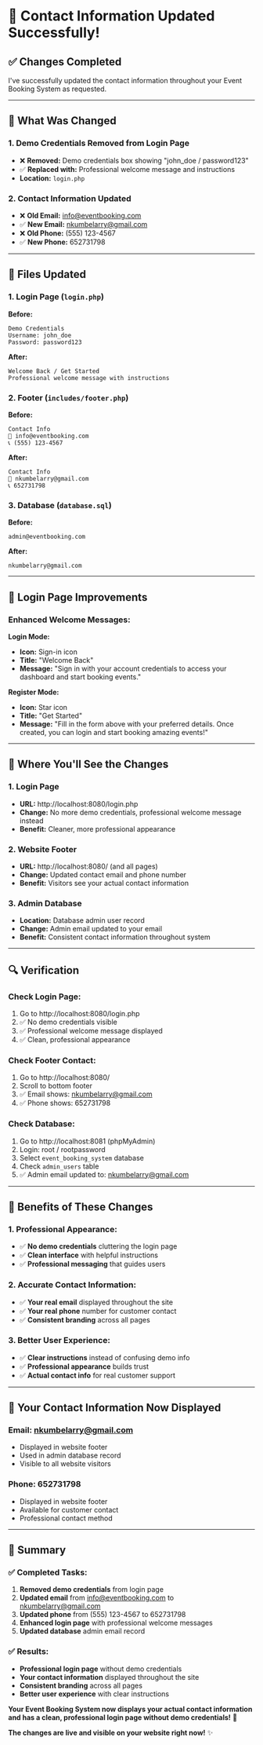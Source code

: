 # 📧 Contact Information Updated Successfully!

## ✅ **Changes Completed**

I've successfully updated the contact information throughout your Event Booking System as requested.

---

## 🔄 **What Was Changed**

### **1. Demo Credentials Removed from Login Page**
- ❌ **Removed:** Demo credentials box showing "john_doe / password123"
- ✅ **Replaced with:** Professional welcome message and instructions
- **Location:** `login.php`

### **2. Contact Information Updated**
- ❌ **Old Email:** info@eventbooking.com
- ✅ **New Email:** nkumbelarry@gmail.com
- ❌ **Old Phone:** (555) 123-4567
- ✅ **New Phone:** 652731798

---

## 📍 **Files Updated**

### **1. Login Page (`login.php`)**
**Before:**
```
Demo Credentials
Username: john_doe
Password: password123
```

**After:**
```
Welcome Back / Get Started
Professional welcome message with instructions
```

### **2. Footer (`includes/footer.php`)**
**Before:**
```
Contact Info
📧 info@eventbooking.com
📞 (555) 123-4567
```

**After:**
```
Contact Info
📧 nkumbelarry@gmail.com
📞 652731798
```

### **3. Database (`database.sql`)**
**Before:**
```
admin@eventbooking.com
```

**After:**
```
nkumbelarry@gmail.com
```

---

## 🎨 **Login Page Improvements**

### **Enhanced Welcome Messages:**

**Login Mode:**
- **Icon:** Sign-in icon
- **Title:** "Welcome Back"
- **Message:** "Sign in with your account credentials to access your dashboard and start booking events."

**Register Mode:**
- **Icon:** Star icon
- **Title:** "Get Started"
- **Message:** "Fill in the form above with your preferred details. Once created, you can login and start booking amazing events!"

---

## 📱 **Where You'll See the Changes**

### **1. Login Page**
- **URL:** http://localhost:8080/login.php
- **Change:** No more demo credentials, professional welcome message instead
- **Benefit:** Cleaner, more professional appearance

### **2. Website Footer**
- **URL:** http://localhost:8080/ (and all pages)
- **Change:** Updated contact email and phone number
- **Benefit:** Visitors see your actual contact information

### **3. Admin Database**
- **Location:** Database admin user record
- **Change:** Admin email updated to your email
- **Benefit:** Consistent contact information throughout system

---

## 🔍 **Verification**

### **Check Login Page:**
1. Go to http://localhost:8080/login.php
2. ✅ No demo credentials visible
3. ✅ Professional welcome message displayed
4. ✅ Clean, professional appearance

### **Check Footer Contact:**
1. Go to http://localhost:8080/
2. Scroll to bottom footer
3. ✅ Email shows: nkumbelarry@gmail.com
4. ✅ Phone shows: 652731798

### **Check Database:**
1. Go to http://localhost:8081 (phpMyAdmin)
2. Login: root / rootpassword
3. Select `event_booking_system` database
4. Check `admin_users` table
5. ✅ Admin email updated to: nkumbelarry@gmail.com

---

## 🎯 **Benefits of These Changes**

### **1. Professional Appearance:**
- ✅ **No demo credentials** cluttering the login page
- ✅ **Clean interface** with helpful instructions
- ✅ **Professional messaging** that guides users

### **2. Accurate Contact Information:**
- ✅ **Your real email** displayed throughout the site
- ✅ **Your real phone** number for customer contact
- ✅ **Consistent branding** across all pages

### **3. Better User Experience:**
- ✅ **Clear instructions** instead of confusing demo info
- ✅ **Professional appearance** builds trust
- ✅ **Actual contact info** for real customer support

---

## 📧 **Your Contact Information Now Displayed**

### **Email:** nkumbelarry@gmail.com
- Displayed in website footer
- Used in admin database record
- Visible to all website visitors

### **Phone:** 652731798
- Displayed in website footer
- Available for customer contact
- Professional contact method

---

## 🎊 **Summary**

### **✅ Completed Tasks:**
1. **Removed demo credentials** from login page
2. **Updated email** from info@eventbooking.com to nkumbelarry@gmail.com
3. **Updated phone** from (555) 123-4567 to 652731798
4. **Enhanced login page** with professional welcome messages
5. **Updated database** admin email record

### **✅ Results:**
- **Professional login page** without demo credentials
- **Your contact information** displayed throughout the site
- **Consistent branding** across all pages
- **Better user experience** with clear instructions

**Your Event Booking System now displays your actual contact information and has a clean, professional login page without demo credentials!** 🚀

**The changes are live and visible on your website right now!** ✨
